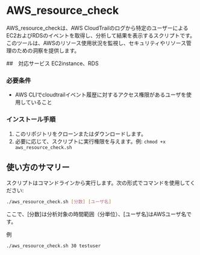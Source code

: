 # AWS_resource_check

AWS_resource_checkは、AWS CloudTrailのログから特定のユーザーによるEC2およびRDSのイベントを取得し、分析して結果を表示するスクリプトです。このツールは、AWSのリソース使用状況を監視し、セキュリティやリソース管理のための洞察を提供します。

##　対応サービス
EC2instance、RDS


### 必要条件
- AWS CLIでcloudtrailイベント履歴に対するアクセス権限があるユーザを使用していること


### インストール手順
1. このリポジトリをクローンまたはダウンロードします。
2. 必要に応じて、スクリプトに実行権限を与えます。例: `chmod +x aws_resource_check.sh`

## 使い方のサマリー

スクリプトはコマンドラインから実行します。次の形式でコマンドを使用してください:

```bash
./aws_resource_check.sh [分数] [ユーザ名]
```
ここで、[分数]は分析対象の時間範囲（分単位）、[ユーザ名]はAWSユーザ名です。

例
```bash
./aws_resource_check.sh 30 testuser
```